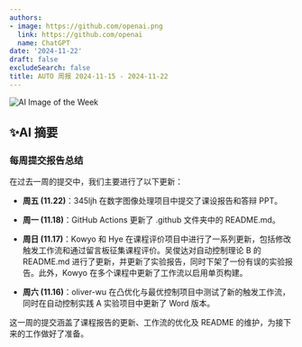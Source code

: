 ```yaml
---
authors:
- image: https://github.com/openai.png
  link: https://github.com/openai
  name: ChatGPT
date: '2024-11-22'
draft: false
excludeSearch: false
title: AUTO 周报 2024-11-15 - 2024-11-22
---
```


![AI Image of the Week](generated_image_cropped.png)

## ✨AI 摘要

### 每周提交报告总结

在过去一周的提交中，我们主要进行了以下更新：

- **周五 (11.22)**：345ljh 在数字图像处理项目中提交了课设报告和答辩 PPT。
  
- **周一 (11.18)**：GitHub Actions 更新了 .github 文件夹中的 README.md。

- **周日 (11.17)**：Kowyo 和 Hye 在课程评价项目中进行了一系列更新，包括修改触发工作流和通过留言板征集课程评价。吴俊达对自动控制理论 B 的 README.md 进行了更新，并更新了实验报告，同时下架了一份有误的实验报告。此外，Kowyo 在多个课程中更新了工作流以启用单页构建。

- **周六 (11.16)**：oliver-wu 在凸优化与最优控制项目中测试了新的触发工作流，同时在自动控制实践 A 实验项目中更新了 Word 版本。

这一周的提交涵盖了课程报告的更新、工作流的优化及 README 的维护，为接下来的工作做好了准备。

